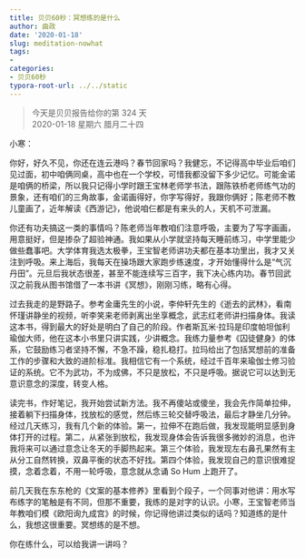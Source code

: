 ```yaml
---
title: 贝贝60秒：冥想练的是什么
author: 曲政
date: '2020-01-18'
slug: meditation-nowhat
tags:
- 
categories:
- 贝贝60秒
typora-root-url: ../../static
---
```

> 今天是贝贝报告给你的第 324 天   
> 2020-01-18 星期六 腊月二十四

小寒：

你好，好久不见，你还在连云港吗？春节回家吗？我健忘，不记得高中毕业后咱们见过面，初中咱俩同桌，高中也在一个学校，可惜我都没留下多少记忆。可能金诺是咱俩的桥梁，所以我只记得小学时跟王宝林老师学书法，跟陈铁桥老师练气功的景象，还有咱们的三角故事，金诺画得好，你字写得好，我跟你俩好；陈老师不教儿童画了，近年解读《西游记》，他说咱仨都是有来头的人，天机不可泄漏。

你还有功夫搞这一类的事情吗？陈老师当年教咱们注意呼吸，主要为了写字画画，用意挺好，但是掺杂了超验神通。我如果从小学就坚持每天睡前练习，中学里能少做些蠢事吧。大学体育我选太极拳，王宝智老师讲功夫都在基本功里出，我才又关注到呼吸。来上海后，我每天在操场跟大家跑步练速度，才开始懂得什么是“气沉丹田”。元旦后我状态很差，甚至不能连续写三百字，我下决心练内功。春节回武汉之前我从图书馆借了一本书讲《冥想》，刚刚习练，略有心得。

过去我走的是野路子。参考金庸先生的小说，李仲轩先生的《逝去的武林》，看南怀瑾讲静坐的视频，听李笑来老师剥离出坐享概念，武志红老师讲扫描身体。我读这本书，得到最大的好处是明白了自己的阶段。作者斯瓦米·拉玛是印度帕坦伽利瑜伽大师，他在这本小书里只讲实践，少讲概念。我练力量参考《囚徒健身》的体系，它鼓励练习者坚持不懈，不急不躁，稳扎稳打。拉玛给出了包括冥想前的准备工作的步骤和大致的进阶标准。我相信它有一个系统，经过千百年来瑜伽士修习验证的系统。它不为武功，不为成佛，不只是放松，不只是呼吸。据说它可以达到无意识意念的深度，转变人格。

读完书，作好笔记，我开始尝试新方法。我不再傻站或傻坐，我会先作简单拉伸，接着躺下扫描身体，找放松的感觉，然后练三轮交替呼吸法，最后才静坐几分钟。经过几天练习，我有几个新的体验。第一，拉伸不在跑后做，我发现能明显感到身体打开的过程。第二，从紧张到放松，我发现身体会告诉我很多微妙的消息，也许我将来可以通过意念让冬天的手脚热起来。第三个体验，我发现左右鼻孔果然有主从分工自然转换，双鼻平衡的状态不好找。第四个体验，我发现自己的意识很难捉摸，念着念着，不用一轮呼吸，意念就从念诵 So Hum 上跑开了。

前几天我在东东枪的《文案的基本修养》里看到个段子，一个同事对他讲：用水写布练字的笔触是有不同，但那不重要，我练的是对字的认识。小寒，王宝智老师当年教咱们模《欧阳询九成宫》的时候，你记得他讲过类似的话吗？知道练的是什么，我想这很重要。冥想练的是不想。

你在练什么，可以给我讲一讲吗？

